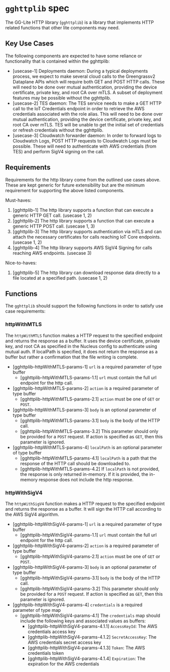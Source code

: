 # `gghttplib` spec

The GG-Lite HTTP library (`gghttplib`) is a library that implements HTTP related
functions that other lite components may need.

## Key Use Cases

The following components are expected to have some reliance or functionality
that is contained within the gghttplib:

- [usecase-1] Deployments daemon: During a typical deployments process, we
  expect to make several cloud calls to the Greengrassv2 Dataplane APIs which
  will require both GET and POST HTTP calls. These will need to be done over
  mutual authentication, providing the device certificate, private key, and root
  CA over mTLS. A subset of deployment features may be possible without the
  gghttplib.
- [usecase-2] TES daemon: The TES service needs to make a GET HTTP call to the
  IoT Credentials endpoint in order to retrieve the AWS credentials associated
  with the role alias. This will need to be done over mutual authentication,
  providing the device certificate, private key, and root CA over mTLS. TES will
  be unable to get the initial set of credentials or refresh credentials without
  the gghttplib.
- [usecase-3] Cloudwatch forwarder daemon: In order to forward logs to
  Cloudwatch Logs, POST HTTP requests to Cloudwatch Logs must be possible. These
  will need to authenticate with AWS credentials (from TES) and perform SigV4
  signing on the call.

## Requirements

Requirements for the http library come from the outlined use cases above. These
are kept generic for future extensibility but are the minimum requirement for
supporting the above listed components.

Must-haves:

1. [gghttplib-1] The http library supports a function that can execute a generic
   HTTP GET call. (usecase 1, 2)
2. [gghttplib-2] The http library supports a function that can execute a generic
   HTTP POST call. (usecase 1, 3)
3. [gghttplib-3] The http library supports authentication via mTLS and can
   attach the necessary certificates for calls reaching IoT Core endpoints.
   (usecase 1, 2)
4. [gghttplib-4] The http library supports AWS SigV4 Signing for calls reaching
   AWS endpoints. (usecase 3)

Nice-to-haves:

1. [gghttplib-5] The http library can download response data directly to a file
   located at a specified path. (usecase 1, 2)

## Functions

The `gghttplib` should support the following functions in order to satisfy use
case requirements:

### httpWithMTLS

The `httpWithMTLS` function makes a HTTP request to the specified endpoint and
returns the response as a buffer. It uses the device certificate, private key,
and root CA as specified in the Nucleus config to authenticate using mutual
auth. If localPath is specified, it does not return the response as a buffer but
rather a confirmation that the file writing is complete.

- [gghttplib-httpWithMTLS-params-1] `url` is a required parameter of type buffer
  - [gghttplib-httpWithMTLS-params-1.1] `url` must contain the full url endpoint
    for the http call.
- [gghttplib-httpWithMTLS-params-2] `action` is a required parameter of type
  buffer
  - [gghttplib-httpWithMTLS-params-2.1] `action` must be one of `GET` or `POST`.
- [gghttplib-httpWithMTLS-params-3] `body` is an optional parameter of type
  buffer
  - [gghttplib-httpWithMTLS-params-3.1] `body` is the body of the HTTP call.
  - [gghttplib-httpWithMTLS-params-3.2] This parameter should only be provided
    for a `POST` request. If action is specified as `GET`, then this parameter
    is ignored.
- [gghttplib-httpWithMTLS-params-4] `localPath` is an optional parameter of type
  buffer
  - [gghttplib-httpWithMTLS-params-4.1] `localPath` is a path that the response
    of the HTTP call should be downloaded to.
  - [gghttplib-httpWithMTLS-params-4.2] If `localPath` is not provided, the
    response is only returned in-memory. If it is provided, the in-memory
    response does not include the http response.

### httpWithSigV4

The `httpWithSigV4` function makes a HTTP request to the specified endpoint and
returns the response as a buffer. It will sign the HTTP call according to the
AWS SigV4 algorithm.

- [gghttplib-httpWithSigV4-params-1] `url` is a required parameter of type
  buffer
  - [gghttplib-httpWithSigV4-params-1.1] `url` must contain the full url
    endpoint for the http call.
- [gghttplib-httpWithSigV4-params-2] `action` is a required parameter of type
  buffer
  - [gghttplib-httpWithSigV4-params-2.1] `action` must be one of `GET` or
    `POST`.
- [gghttplib-httpWithSigV4-params-3] `body` is an optional parameter of type
  buffer
  - [gghttplib-httpWithSigV4-params-3.1] `body` is the body of the HTTP call.
  - [gghttplib-httpWithSigV4-params-3.2] This parameter should only be provided
    for a `POST` request. If action is specified as `GET`, then this parameter
    is ignored.
- [gghttplib-httpWithSigV4-params-4] `credentials` is a required parameter of
  type map
  - [gghttplib-httpWithSigV4-params-4.1] The `credentials` map should include
    the following keys and associated values as buffers:
    - [gghttplib-httpWithSigV4-params-4.1.1] `AccessKeyId`: The AWS credentials
      access key
    - [gghttplib-httpWithSigV4-params-4.1.2] `SecretAccessKey`: The AWS
      credentials secret access key
    - [gghttplib-httpWithSigV4-params-4.1.3] `Token`: The AWS credentials token
    - [gghttplib-httpWithSigV4-params-4.1.4] `Expiration`: The expiration for
      the AWS credentials

